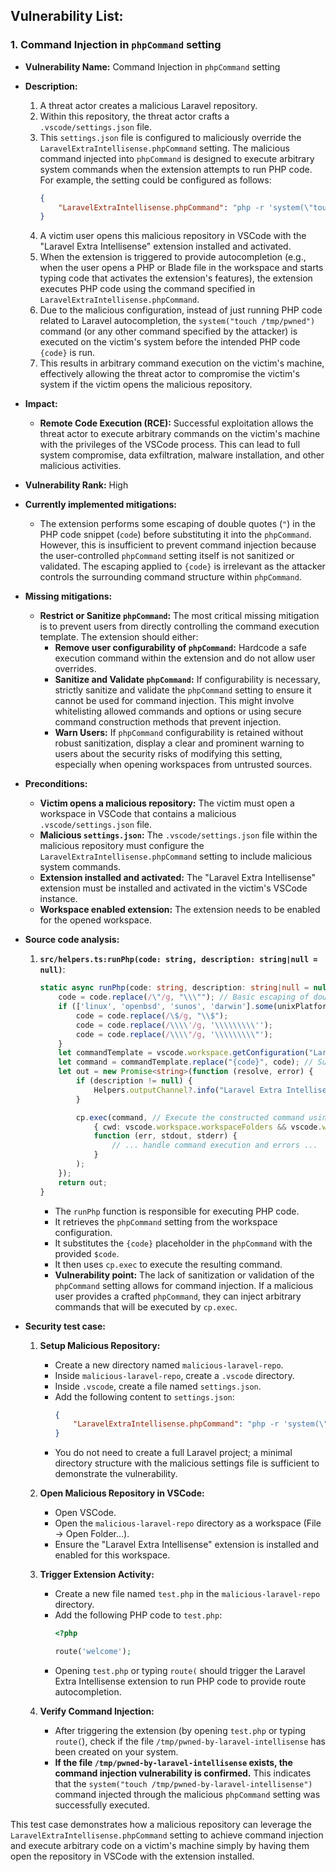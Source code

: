 ## Vulnerability List:

### 1. Command Injection in `phpCommand` setting

- **Vulnerability Name:** Command Injection in `phpCommand` setting
- **Description:**
    1. A threat actor creates a malicious Laravel repository.
    2. Within this repository, the threat actor crafts a `.vscode/settings.json` file.
    3. This `settings.json` file is configured to maliciously override the `LaravelExtraIntellisense.phpCommand` setting. The malicious command injected into `phpCommand` is designed to execute arbitrary system commands when the extension attempts to run PHP code. For example, the setting could be configured as follows:
        ```json
        {
            "LaravelExtraIntellisense.phpCommand": "php -r 'system(\"touch /tmp/pwned\"); {code}'"
        }
        ```
    4. A victim user opens this malicious repository in VSCode with the "Laravel Extra Intellisense" extension installed and activated.
    5. When the extension is triggered to provide autocompletion (e.g., when the user opens a PHP or Blade file in the workspace and starts typing code that activates the extension's features), the extension executes PHP code using the command specified in `LaravelExtraIntellisense.phpCommand`.
    6. Due to the malicious configuration, instead of just running PHP code related to Laravel autocompletion, the `system("touch /tmp/pwned")` command (or any other command specified by the attacker) is executed on the victim's system before the intended PHP code `{code}` is run.
    7. This results in arbitrary command execution on the victim's machine, effectively allowing the threat actor to compromise the victim's system if the victim opens the malicious repository.

- **Impact:**
    - **Remote Code Execution (RCE):** Successful exploitation allows the threat actor to execute arbitrary commands on the victim's machine with the privileges of the VSCode process. This can lead to full system compromise, data exfiltration, malware installation, and other malicious activities.
- **Vulnerability Rank:** High
- **Currently implemented mitigations:**
    - The extension performs some escaping of double quotes (`"`) in the PHP code snippet (`code`) before substituting it into the `phpCommand`. However, this is insufficient to prevent command injection because the user-controlled `phpCommand` setting itself is not sanitized or validated.  The escaping applied to `{code}` is irrelevant as the attacker controls the surrounding command structure within `phpCommand`.
- **Missing mitigations:**
    - **Restrict or Sanitize `phpCommand`:** The most critical missing mitigation is to prevent users from directly controlling the command execution template. The extension should either:
        - **Remove user configurability of `phpCommand`:**  Hardcode a safe execution command within the extension and do not allow user overrides.
        - **Sanitize and Validate `phpCommand`:** If configurability is necessary, strictly sanitize and validate the `phpCommand` setting to ensure it cannot be used for command injection. This might involve whitelisting allowed commands and options or using secure command construction methods that prevent injection.
        - **Warn Users:** If `phpCommand` configurability is retained without robust sanitization, display a clear and prominent warning to users about the security risks of modifying this setting, especially when opening workspaces from untrusted sources.
- **Preconditions:**
    - **Victim opens a malicious repository:** The victim must open a workspace in VSCode that contains a malicious `.vscode/settings.json` file.
    - **Malicious `settings.json`:** The `.vscode/settings.json` file within the malicious repository must configure the `LaravelExtraIntellisense.phpCommand` setting to include malicious system commands.
    - **Extension installed and activated:** The "Laravel Extra Intellisense" extension must be installed and activated in the victim's VSCode instance.
    - **Workspace enabled extension:** The extension needs to be enabled for the opened workspace.

- **Source code analysis:**
    1. **`src/helpers.ts:runPhp(code: string, description: string|null = null)`**:
        ```typescript
        static async runPhp(code: string, description: string|null = null) : Promise<string> {
            code = code.replace(/\"/g, "\\\""); // Basic escaping of double quotes in PHP code
            if (['linux', 'openbsd', 'sunos', 'darwin'].some(unixPlatforms => os.platform().includes(unixPlatforms))) {
                code = code.replace(/\$/g, "\\$");
                code = code.replace(/\\\\'/g, '\\\\\\\\\'');
                code = code.replace(/\\\\"/g, '\\\\\\\\\"');
            }
            let commandTemplate = vscode.workspace.getConfiguration("LaravelExtraIntellisense").get<string>('phpCommand') ?? "php -r \"{code}\""; // Retrieve phpCommand setting, default is "php -r \"{code}\""
            let command = commandTemplate.replace("{code}", code); // Substitute {code} placeholder with user-provided PHP code (after basic escaping)
            let out = new Promise<string>(function (resolve, error) {
                if (description != null) {
                    Helpers.outputChannel?.info("Laravel Extra Intellisense command started: " + description);
                }

                cp.exec(command, // Execute the constructed command using child_process.exec
                    { cwd: vscode.workspace.workspaceFolders && vscode.workspace.workspaceFolders.length > 0 ? vscode.workspace.workspaceFolders[0].uri.fsPath : undefined },
                    function (err, stdout, stderr) {
                        // ... handle command execution and errors ...
                    }
                );
            });
            return out;
        }
        ```
        - The `runPhp` function is responsible for executing PHP code.
        - It retrieves the `phpCommand` setting from the workspace configuration.
        - It substitutes the `{code}` placeholder in the `phpCommand` with the provided `$code`.
        - It then uses `cp.exec` to execute the resulting command.
        - **Vulnerability point:** The lack of sanitization or validation of the `phpCommand` setting allows for command injection. If a malicious user provides a crafted `phpCommand`, they can inject arbitrary commands that will be executed by `cp.exec`.

- **Security test case:**
    1. **Setup Malicious Repository:**
        - Create a new directory named `malicious-laravel-repo`.
        - Inside `malicious-laravel-repo`, create a `.vscode` directory.
        - Inside `.vscode`, create a file named `settings.json`.
        - Add the following content to `settings.json`:
            ```json
            {
                "LaravelExtraIntellisense.phpCommand": "php -r 'system(\"touch /tmp/pwned-by-laravel-intellisense\"); {code}'"
            }
            ```
        - You do not need to create a full Laravel project; a minimal directory structure with the malicious settings file is sufficient to demonstrate the vulnerability.

    2. **Open Malicious Repository in VSCode:**
        - Open VSCode.
        - Open the `malicious-laravel-repo` directory as a workspace (File -> Open Folder...).
        - Ensure the "Laravel Extra Intellisense" extension is installed and enabled for this workspace.

    3. **Trigger Extension Activity:**
        - Create a new file named `test.php` in the `malicious-laravel-repo` directory.
        - Add the following PHP code to `test.php`:
            ```php
            <?php

            route('welcome');
            ```
        - Opening `test.php` or typing `route(` should trigger the Laravel Extra Intellisense extension to run PHP code to provide route autocompletion.

    4. **Verify Command Injection:**
        - After triggering the extension (by opening `test.php` or typing `route(`), check if the file `/tmp/pwned-by-laravel-intellisense` has been created on your system.
        - **If the file `/tmp/pwned-by-laravel-intellisense` exists, the command injection vulnerability is confirmed.** This indicates that the `system("touch /tmp/pwned-by-laravel-intellisense")` command injected through the malicious `phpCommand` setting was successfully executed.

This test case demonstrates how a malicious repository can leverage the `LaravelExtraIntellisense.phpCommand` setting to achieve command injection and execute arbitrary code on a victim's machine simply by having them open the repository in VSCode with the extension installed.

